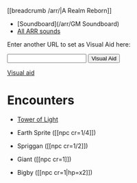 [[breadcrumb /arr/|A Realm Reborn]]

<script type="module">
    import {init_links, init_visual_aid} from "/static/js/common/visual_aid_backend.js";
    init_links();
    init_visual_aid();
</script>

* [Soundboard](/arr/GM Soundboard)
* [All ARR sounds](/arr/gm_notes/soundboard)

Enter another URL to set as Visual Aid here:

<input type="text" id="custom_visual_aid_url"> <button id="custom_visual_aid_button">Visual Aid</button>

[Visual aid](/visual_aid)

# Encounters

* [Tower of Light]()


* Earth Sprite ([[npc cr=1/4]])
* Spriggan ([[npc cr=1/2]])
* Giant ([[npc cr=1]])
* Bigby ([[npc cr=1|hp=x2]])
